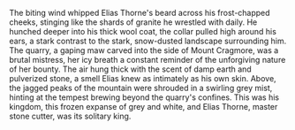 The biting wind whipped Elias Thorne's beard across his frost-chapped cheeks, stinging like the shards of granite he wrestled with daily.  He hunched deeper into his thick wool coat, the collar pulled high around his ears, a stark contrast to the stark, snow-dusted landscape surrounding him.  The quarry, a gaping maw carved into the side of Mount Cragmore, was a brutal mistress, her icy breath a constant reminder of the unforgiving nature of her bounty.  The air hung thick with the scent of damp earth and pulverized stone, a smell Elias knew as intimately as his own skin.  Above, the jagged peaks of the mountain were shrouded in a swirling grey mist, hinting at the tempest brewing beyond the quarry's confines.  This was his kingdom, this frozen expanse of grey and white, and Elias Thorne, master stone cutter, was its solitary king.
